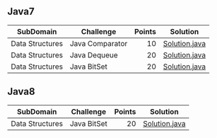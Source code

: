 ## Java7
| SubDomain | Challenge | Points | Solution |
|-----------|-----------|-------:|----------|
|Data Structures|Java Comparator|10|[Solution.java](Data%20Structures/Java%20Comparator/Solution.java)|
|Data Structures|Java Dequeue|20|[Solution.java](Data%20Structures/Java%20Dequeue/Solution.java)|
|Data Structures|Java BitSet|20|[Solution.java](Data%20Structures/Java%20BitSet/Solution(Java7).java)|

## Java8
| SubDomain | Challenge | Points | Solution |
|-----------|-----------|-------:|----------|
|Data Structures|Java BitSet|20|[Solution.java](Data%20Structures/Java%20BitSet/Solution(Java8).java)|

